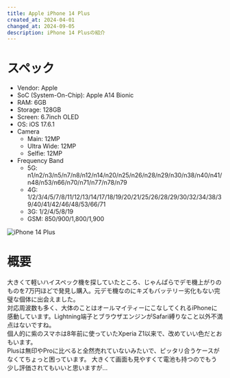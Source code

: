 ```yaml
---
title: Apple iPhone 14 Plus
created_at: 2024-04-01
changed_at: 2024-09-05
description: iPhone 14 Plusの紹介
---
```


# スペック
- Vendor: Apple
- SoC (System-On-Chip): Apple A14 Bionic
- RAM: 6GB
- Storage: 128GB
- Screen: 6.7inch OLED
- OS: iOS 17.6.1
- Camera
  - Main: 12MP
  - Ultra Wide: 12MP
  - Selfie: 12MP
- Frequency Band
  - 5G: n1/n2/n3/n5/n7/n8/n12/n14/n20/n25/n26/n28/n29/n30/n38/n40/n41/n48/n53/n66/n70/n71/n77/n78/n79
  - 4G: 1/2/3/4/5/7/8/11/12/13/14/17/18/19/20/21/25/26/28/29/30/32/34/38/39/40/41/42/46/48/53/66/71
  - 3G: 1/2/4/5/8/19
  - GSM: 850/900/1,800/1,900 <br>
  
![iPhone 14 Plus](https://minio.zuiho.moe/media_attachments/files/112/324/048/108/786/730/original/b1ac9fda39942903.jpeg)

# 概要
大きくて軽いハイスペック機を探していたところ、じゃんぱらでデモ機上がりのものを7万円ほどで発見し購入。元デモ機なのにキズもバッテリー劣化もない完璧な個体に出会えました。<br>
対応周波数も多く、大体のことはオールマイティーにこなしてくれるiPhoneに感動しています。Lightning端子とブラウザエンジンがSafari縛りなこと以外不満点はないですね。<br>
個人的に紫のスマホは8年前に使っていたXperia Z1以来で、改めていい色だとおもいます。<br>
Plusは無印やProに比べると全然売れていないみたいで、ピッタリ合うケースがなくてちょっと困っています。 大きくて画面も見やすくて電池も持つのでもう少し評価されてもいいと思いますが…